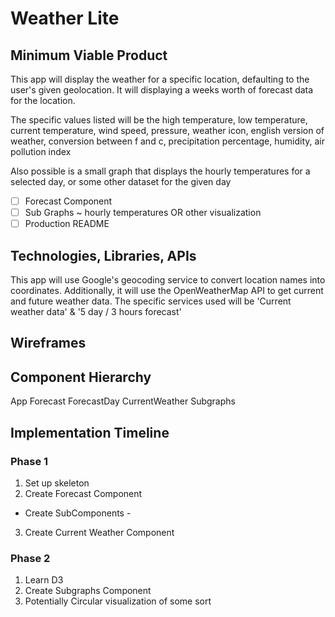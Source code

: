 # Weather Lite

## Minimum Viable Product

This app will display the weather for a specific location, defaulting to the user's given geolocation. It will displaying
a weeks worth of forecast data for the location.

The specific values listed will be the high temperature, low temperature, current temperature, wind speed, pressure,
weather icon, english version of weather, conversion between f and c, precipitation percentage, humidity, air pollution index

Also possible is a small graph that displays the hourly temperatures for a selected day, or some other dataset for the given day


- [ ] Forecast Component
- [ ] Sub Graphs ~ hourly temperatures OR other visualization
- [ ] Production README

## Technologies, Libraries, APIs

This app will use Google's geocoding service to convert location names into coordinates. Additionally, it will use the
OpenWeatherMap API to get current and future weather data. The specific services used will be 'Current weather data' &
'5 day / 3 hours forecast'

## Wireframes

## Component Hierarchy

App
  Forecast
    ForecastDay
  CurrentWeather
  Subgraphs

## Implementation Timeline

### Phase 1
1. Set up skeleton
2. Create Forecast Component
  - Create SubComponents -
3. Create Current Weather Component

### Phase 2
1. Learn D3
2. Create Subgraphs Component
3. Potentially Circular visualization of some sort
